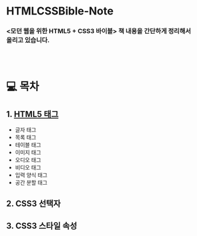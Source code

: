 # HTMLCSSBible-Note

### <모던 웹을 위한 HTML5 + CSS3 바이블> 책 내용을 간단하게 정리해서 올리고 있습니다.

<br />
<br />

# 💻 목차
## 1. [HTML5 태그](HTML5_Tag.md)  
   - 글자 태그
   - 목록 태그
   - 테이블 태그
   - 이미지 태그
   - 오디오 태그
   - 비디오 태그
   - 입력 양식 태그
   - 공간 분할 태그

## 2. CSS3 선택자

## 3. CSS3 스타일 속성
